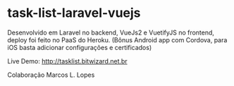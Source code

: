 # task-list-laravel-vuejs

Desenvolvido em Laravel no backend, VueJs2 e VuetifyJS no frontend, deploy foi feito no PaaS do Heroku. (Bônus Android app com Cordova, para iOS basta adicionar configurações e certificados) 

Live Demo: http://tasklist.bitwizard.net.br

Colaboração Marcos L. Lopes
